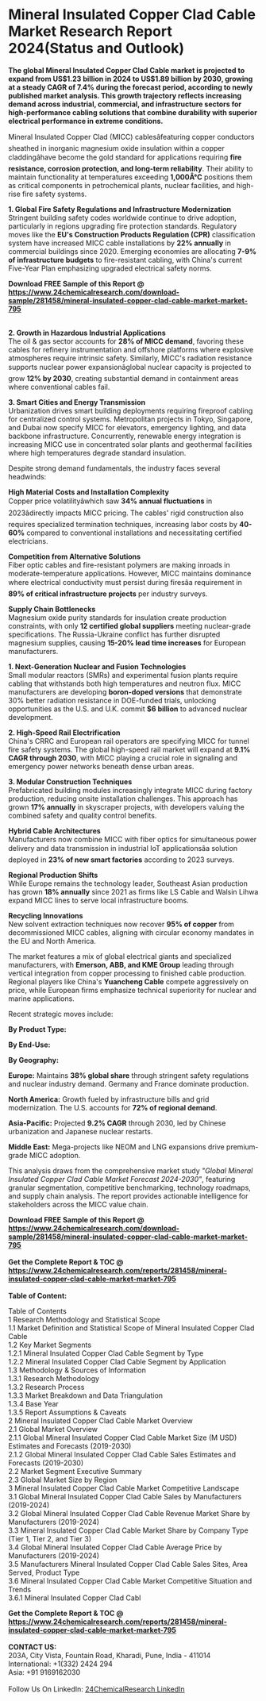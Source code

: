 <h1>Mineral Insulated Copper Clad Cable Market Research Report 2024(Status and Outlook)</h1><p><strong>The global Mineral Insulated Copper Clad Cable market is projected to expand from <strong>US$1.23 billion in 2024 to US$1.89 billion by 2030</strong>, growing at a steady <strong>CAGR of 7.4%</strong> during the forecast period, according to newly published market analysis. This growth trajectory reflects increasing demand across industrial, commercial, and infrastructure sectors for high-performance cabling solutions that combine durability with superior electrical performance in extreme conditions.</strong></p><p>Mineral Insulated Copper Clad (MICC) cablesâfeaturing copper conductors sheathed in inorganic magnesium oxide insulation within a copper claddingâhave become the gold standard for applications requiring <strong>fire resistance, corrosion protection, and long-term reliability</strong>. Their ability to maintain functionality at temperatures exceeding <strong>1,000Â°C</strong> positions them as critical components in petrochemical plants, nuclear facilities, and high-rise fire safety systems.</p><p><strong>1. Global Fire Safety Regulations and Infrastructure Modernization</strong><br>
Stringent building safety codes worldwide continue to drive adoption, particularly in regions upgrading fire protection standards. Regulatory moves like the <strong>EU's Construction Products Regulation (CPR)</strong> classification system have increased MICC cable installations by <strong>22% annually</strong> in commercial buildings since 2020. Emerging economies are allocating <strong>7-9% of infrastructure budgets</strong> to fire-resistant cabling, with China's current Five-Year Plan emphasizing upgraded electrical safety norms.</p><div><b>Download FREE Sample of this Report @ 
            <a href="https://www.24chemicalresearch.com/download-sample/281458/mineral-insulated-copper-clad-cable-market-market-795">
            https://www.24chemicalresearch.com/download-sample/281458/mineral-insulated-copper-clad-cable-market-market-795</a></b></div><br><p><strong>2. Growth in Hazardous Industrial Applications</strong><br>
The oil &amp; gas sector accounts for <strong>28% of MICC demand</strong>, favoring these cables for refinery instrumentation and offshore platforms where explosive atmospheres require intrinsic safety. Similarly, MICC's radiation resistance supports nuclear power expansionâglobal nuclear capacity is projected to grow <strong>12% by 2030</strong>, creating substantial demand in containment areas where conventional cables fail.</p><p><strong>3. Smart Cities and Energy Transmission</strong><br>
Urbanization drives smart building deployments requiring fireproof cabling for centralized control systems. Metropolitan projects in Tokyo, Singapore, and Dubai now specify MICC for elevators, emergency lighting, and data backbone infrastructure. Concurrently, renewable energy integration is increasing MICC use in concentrated solar plants and geothermal facilities where high temperatures degrade standard insulation.</p><p>Despite strong demand fundamentals, the industry faces several headwinds:</p><p><strong>High Material Costs and Installation Complexity</strong><br>Copper price volatilityâwhich saw <strong>34% annual fluctuations</strong> in 2023âdirectly impacts MICC pricing. The cables' rigid construction also requires specialized termination techniques, increasing labor costs by <strong>40-60%</strong> compared to conventional installations and necessitating certified electricians.</p><p><strong>Competition from Alternative Solutions</strong><br>Fiber optic cables and fire-resistant polymers are making inroads in moderate-temperature applications. However, MICC maintains dominance where electrical conductivity must persist during firesâa requirement in <strong>89% of critical infrastructure projects</strong> per industry surveys.</p><p><strong>Supply Chain Bottlenecks</strong><br>Magnesium oxide purity standards for insulation create production constraints, with only <strong>12 certified global suppliers</strong> meeting nuclear-grade specifications. The Russia-Ukraine conflict has further disrupted magnesium supplies, causing <strong>15-20% lead time increases</strong> for European manufacturers.</p><p><strong>1. Next-Generation Nuclear and Fusion Technologies</strong><br>
Small modular reactors (SMRs) and experimental fusion plants require cabling that withstands both high temperatures and neutron flux. MICC manufacturers are developing <strong>boron-doped versions</strong> that demonstrate 30% better radiation resistance in DOE-funded trials, unlocking opportunities as the U.S. and U.K. commit <strong>$6 billion</strong> to advanced nuclear development.</p><p><strong>2. High-Speed Rail Electrification</strong><br>
China's CRRC and European rail operators are specifying MICC for tunnel fire safety systems. The global high-speed rail market will expand at <strong>9.1% CAGR through 2030</strong>, with MICC playing a crucial role in signaling and emergency power networks beneath dense urban areas.</p><p><strong>3. Modular Construction Techniques</strong><br>
Prefabricated building modules increasingly integrate MICC during factory production, reducing onsite installation challenges. This approach has grown <strong>17% annually</strong> in skyscraper projects, with developers valuing the combined safety and quality control benefits.</p><p><strong>Hybrid Cable Architectures</strong><br>Manufacturers now combine MICC with fiber optics for simultaneous power delivery and data transmission in industrial IoT applicationsâa solution deployed in <strong>23% of new smart factories</strong> according to 2023 surveys.</p><p><strong>Regional Production Shifts</strong><br>While Europe remains the technology leader, Southeast Asian production has grown <strong>18% annually</strong> since 2021 as firms like LS Cable and Walsin Lihwa expand MICC lines to serve local infrastructure booms.</p><p><strong>Recycling Innovations</strong><br>New solvent extraction techniques now recover <strong>95% of copper</strong> from decommissioned MICC cables, aligning with circular economy mandates in the EU and North America.</p><p>The market features a mix of global electrical giants and specialized manufacturers, with <strong>Emerson, ABB, and KME Group</strong> leading through vertical integration from copper processing to finished cable production. Regional players like China's <strong>Yuancheng Cable</strong> compete aggressively on price, while European firms emphasize technical superiority for nuclear and marine applications.</p><p>Recent strategic moves include:</p><p><strong>By Product Type:</strong></p><p><strong>By End-Use:</strong></p><p><strong>By Geography:</strong></p><p><strong>Europe:</strong> Maintains <strong>38% global share</strong> through stringent safety regulations and nuclear industry demand. Germany and France dominate production.</p><p><strong>North America:</strong> Growth fueled by infrastructure bills and grid modernization. The U.S. accounts for <strong>72% of regional demand</strong>.</p><p><strong>Asia-Pacific:</strong> Projected <strong>9.2% CAGR</strong> through 2030, led by Chinese urbanization and Japanese nuclear restarts.</p><p><strong>Middle East:</strong> Mega-projects like NEOM and LNG expansions drive premium-grade MICC adoption.</p><p>This analysis draws from the comprehensive market study <em>"Global Mineral Insulated Copper Clad Cable Market Forecast 2024-2030"</em>, featuring granular segmentation, competitive benchmarking, technology roadmaps, and supply chain analysis. The report provides actionable intelligence for stakeholders across the MICC value chain.</p><div><b>Download FREE Sample of this Report @ 
            <a href="https://www.24chemicalresearch.com/download-sample/281458/mineral-insulated-copper-clad-cable-market-market-795">
            https://www.24chemicalresearch.com/download-sample/281458/mineral-insulated-copper-clad-cable-market-market-795</a></b></div><br><div><b>Get the Complete Report & TOC @ 
            <a href="https://www.24chemicalresearch.com/reports/281458/mineral-insulated-copper-clad-cable-market-market-795">
            https://www.24chemicalresearch.com/reports/281458/mineral-insulated-copper-clad-cable-market-market-795</a></b></div><br>
            <b>Table of Content:</b><p>Table of Contents<br />
 1 Research Methodology and Statistical Scope<br />
 1.1 Market Definition and Statistical Scope of Mineral Insulated Copper Clad Cable<br />
 1.2 Key Market Segments<br />
 1.2.1 Mineral Insulated Copper Clad Cable Segment by Type<br />
 1.2.2 Mineral Insulated Copper Clad Cable Segment by Application<br />
 1.3 Methodology & Sources of Information<br />
 1.3.1 Research Methodology<br />
 1.3.2 Research Process<br />
 1.3.3 Market Breakdown and Data Triangulation<br />
 1.3.4 Base Year<br />
 1.3.5 Report Assumptions & Caveats<br />
 2 Mineral Insulated Copper Clad Cable Market Overview<br />
 2.1 Global Market Overview<br />
 2.1.1 Global Mineral Insulated Copper Clad Cable Market Size (M USD) Estimates and Forecasts (2019-2030)<br />
 2.1.2 Global Mineral Insulated Copper Clad Cable Sales Estimates and Forecasts (2019-2030)<br />
 2.2 Market Segment Executive Summary<br />
 2.3 Global Market Size by Region<br />
 3 Mineral Insulated Copper Clad Cable Market Competitive Landscape<br />
 3.1 Global Mineral Insulated Copper Clad Cable Sales by Manufacturers (2019-2024)<br />
 3.2 Global Mineral Insulated Copper Clad Cable Revenue Market Share by Manufacturers (2019-2024)<br />
 3.3 Mineral Insulated Copper Clad Cable Market Share by Company Type (Tier 1, Tier 2, and Tier 3)<br />
 3.4 Global Mineral Insulated Copper Clad Cable Average Price by Manufacturers (2019-2024)<br />
 3.5 Manufacturers Mineral Insulated Copper Clad Cable Sales Sites, Area Served, Product Type<br />
 3.6 Mineral Insulated Copper Clad Cable Market Competitive Situation and Trends<br />
 3.6.1 Mineral Insulated Copper Clad Cabl</p><div><b>Get the Complete Report & TOC @ 
            <a href="https://www.24chemicalresearch.com/reports/281458/mineral-insulated-copper-clad-cable-market-market-795">
            https://www.24chemicalresearch.com/reports/281458/mineral-insulated-copper-clad-cable-market-market-795</a></b></div><br><b>CONTACT US:</b><br>
            203A, City Vista, Fountain Road, Kharadi, Pune, India - 411014<br>
            International: +1(332) 2424 294<br>
            Asia: +91 9169162030 <br><br>
            Follow Us On LinkedIn: <a href="https://www.linkedin.com/company/24chemicalresearch/">24ChemicalResearch LinkedIn</a>